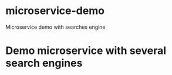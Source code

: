 # microservice-demo
Microservice demo with searches engine

# Demo microservice with several search engines
